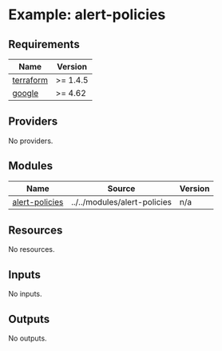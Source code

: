 # Example: alert-policies

<!-- BEGINNING OF PRE-COMMIT-TERRAFORM DOCS HOOK -->
## Requirements

| Name | Version |
|------|---------|
| <a name="requirement_terraform"></a> [terraform](#requirement\_terraform) | >= 1.4.5 |
| <a name="requirement_google"></a> [google](#requirement\_google) | >= 4.62 |

## Providers

No providers.

## Modules

| Name | Source | Version |
|------|--------|---------|
| <a name="module_alert-policies"></a> [alert-policies](#module\_alert-policies) | ../../modules/alert-policies | n/a |

## Resources

No resources.

## Inputs

No inputs.

## Outputs

No outputs.
<!-- END OF PRE-COMMIT-TERRAFORM DOCS HOOK -->
